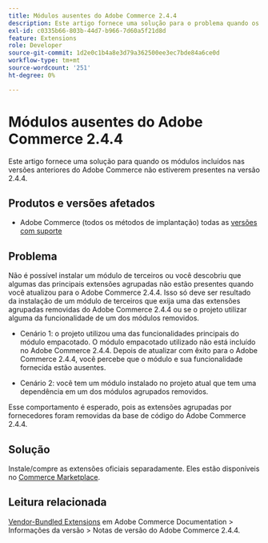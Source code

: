 ```yaml
---
title: Módulos ausentes do Adobe Commerce 2.4.4
description: Este artigo fornece uma solução para o problema quando os módulos incluídos nas versões anteriores do Adobe Commerce não estão presentes na versão 2.4.4.
exl-id: c0335b66-803b-44d7-b966-7d60a5f21d8d
feature: Extensions
role: Developer
source-git-commit: 1d2e0c1b4a8e3d79a362500ee3ec7bde84a6ce0d
workflow-type: tm+mt
source-wordcount: '251'
ht-degree: 0%

---
```


# Módulos ausentes do Adobe Commerce 2.4.4

Este artigo fornece uma solução para quando os módulos incluídos nas versões anteriores do Adobe Commerce não estiverem presentes na versão 2.4.4.

## Produtos e versões afetados

* Adobe Commerce (todos os métodos de implantação) todas as [versões com suporte](https://www.adobe.com/content/dam/cc/en/legal/terms/enterprise/pdfs/Adobe-Commerce-Software-Lifecycle-Policy.pdf)

## Problema

Não é possível instalar um módulo de terceiros ou você descobriu que algumas das principais extensões agrupadas não estão presentes quando você atualizou para o Adobe Commerce 2.4.4. Isso só deve ser resultado da instalação de um módulo de terceiros que exija uma das extensões agrupadas removidas do Adobe Commerce 2.4.4 ou se o projeto utilizar alguma da funcionalidade de um dos módulos removidos.

* Cenário 1: o projeto utilizou uma das funcionalidades principais do módulo empacotado. O módulo empacotado utilizado não está incluído no Adobe Commerce 2.4.4. Depois de atualizar com êxito para o Adobe Commerce 2.4.4, você percebe que o módulo e sua funcionalidade fornecida estão ausentes.

* Cenário 2: você tem um módulo instalado no projeto atual que tem uma dependência em um dos módulos agrupados removidos.

Esse comportamento é esperado, pois as extensões agrupadas por fornecedores foram removidas da base de código do Adobe Commerce 2.4.4.

## Solução

Instale/compre as extensões oficiais separadamente. Eles estão disponíveis no [Commerce Marketplace](https://marketplace.magento.com/extensions.html).

## Leitura relacionada

[Vendor-Bundled Extensions](https://experienceleague.adobe.com/docs/commerce-operations/release/notes/adobe-commerce/2-4-4.html?lang=pt-BR&#vendor-bundled-extensions) em Adobe Commerce Documentation > Informações da versão > Notas de versão do Adobe Commerce 2.4.4.
